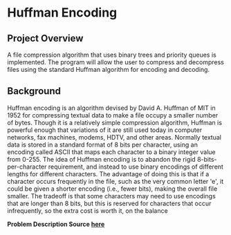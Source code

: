 # Huffman Encoding

## Project Overview

A file compression algorithm that uses binary trees and priority queues is implemented. The program will allow the user to compress and decompress files using the standard Huffman algorithm for encoding and decoding.

## Background

Huffman encoding is an algorithm devised by David A. Huffman of MIT in 1952 for compressing textual data to make a file occupy a smaller number of bytes. Though it is a relatively simple compression algorithm, Huffman is powerful enough that variations of it are still used today in computer networks, fax machines, modems, HDTV, and other areas. Normally textual data is stored in a standard format of 8 bits per character, using an encoding called ASCII that maps each character to a binary integer value from 0-255. The idea of Huffman encoding is to abandon the rigid 8-bits-per-character requirement, and instead to use binary encodings of different lengths for different characters. The advantage of doing this is that if a character occurs frequently in the file, such as the very common letter 'e', it could be given a shorter encoding (i.e., fewer bits), making the overall file smaller. The tradeoff is that some characters may need to use encodings that are longer than 8 bits, but this is reserved for characters that occur infrequently, so the extra cost is worth it, on the balance

**Problem Description Source [here](http://web.stanford.edu/class/archive/cs/cs106b/cs106b.1178/assn/huffman.pdf)**









